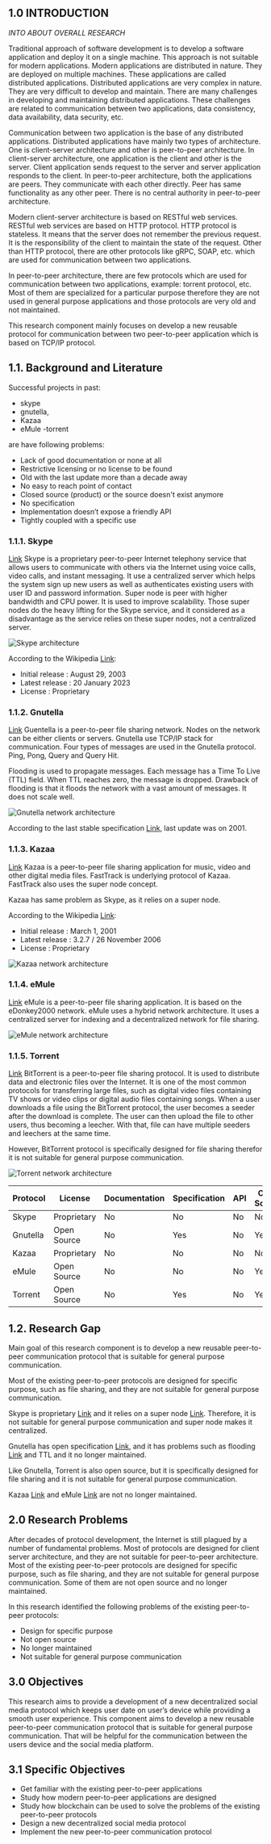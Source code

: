 ## 1.0 INTRODUCTION

_INTO ABOUT OVERALL RESEARCH_

Traditional approach of software development is to develop a software application and deploy it on a single machine. This approach is not suitable for modern applications. Modern applications are distributed in nature. They are deployed on multiple machines. These applications are called distributed applications. Distributed applications are very complex in nature. They are very difficult to develop and maintain. There are many challenges in developing and maintaining distributed applications. These challenges are related to communication between two applications, data consistency, data availability, data security, etc. 

Communication between two application is the base of any distributed applications. Distributed applications have mainly two types of architecture. One is client-server architecture and other is peer-to-peer architecture. In client-server architecture, one application is the client and other is the server. Client application sends request to the server and server application responds to the client. In peer-to-peer architecture, both the applications are peers. They communicate with each other directly. Peer has same functionality as any other peer. There is no central authority in peer-to-peer architecture.

Modern client-server architecture is based on RESTful web services. RESTful web services are based on HTTP protocol. HTTP protocol is stateless. It means that the server does not remember the previous request. It is the responsibility of the client to maintain the state of the request. Other than HTTP protocol, there are other protocols like gRPC, SOAP, etc. which are used for communication between two applications.

In peer-to-peer architecture, there are few protocols which are used for communication between two applications, example: torrent protocol, etc.
Most of them are specialized for a particular purpose therefore they are not used in general purpose applications and those protocols are very old and not maintained.

This research component mainly focuses on develop a new reusable protocol for communication between two peer-to-peer application which is based on TCP/IP protocol. 

## 1.1.	Background and Literature

Successful projects in past: 
- skype
- gnutella,
- Kazaa
- eMule 
-torrent 

are have following problems:

- Lack of good documentation or none at all
- Restrictive licensing or no license to be found
- Old with the last update more than a decade away
- No easy to reach point of contact
- Closed source (product) or the source doesn't exist anymore
- No specification
- Implementation doesn’t expose a friendly API
- Tightly coupled with a specific use

### 1.1.1.	Skype

[Link](https://eprints.um.edu.my/4797/) Skype is a proprietary peer-to-peer Internet telephony service that allows users to communicate with others via the Internet using voice calls, video calls, and instant messaging. It use a centralized server which helps the system sign up new users as well as authenticates existing users with user ID and password information. Super node is peer with higher bandwidth and CPU power. It is used to improve scalability. Those super nodes do the heavy lifting for the Skype service, and it considered as a disadvantage as the service relies on these super nodes, not a centralized server.

![Skype architecture](https://www.researchgate.net/profile/Rafidah-Md-Noor/publication/233815225/figure/fig6/AS:300148862275587@1448572473392/Skype-architecture-Porter-2006.png)

According to the Wikipedia [Link](https://en.wikipedia.org/wiki/Skype):

- Initial release : August 29, 2003
- Latest release : 20 January 2023
- License : Proprietary

### 1.1.2.	Gnutella

[Link](https://www.researchgate.net/publication/242320308_Deliverable_D61_ARGUGRID_Platform_Design) Guentella is a peer-to-peer file sharing network. Nodes on the network can be either clients or servers. Gnutella use TCP/IP stack for communication. Four types of messages are used in the Gnutella protocol. Ping, Pong, Query and Query Hit.

Flooding is used to propagate messages. Each message has a Time To Live (TTL) field. When TTL reaches zero, the message is dropped. Drawback of flooding is that it floods the network with a vast amount of messages. It does not scale well.

![Gnutella network architecture](https://www.researchgate.net/profile/Stella-Kafetzoglou/publication/242320308/figure/fig8/AS:298432204951559@1448163190481/The-Gnutella-protocol.png)

According to the last stable specification [Link](https://courses.cs.washington.edu/courses/cse522/05au/gnutella_protocol_0.4.pdf), last update was on 2001.

### 1.1.3.	Kazaa

[Link](https://www.researchgate.net/publication/242320308_Deliverable_D61_ARGUGRID_Platform_Design) Kazaa is a peer-to-peer file sharing application for music, video and other digital media files.
FastTrack is underlying protocol of Kazaa. FastTrack also uses the super node concept.

Kazaa has same problem as Skype, as it relies on a super node.

According to the Wikipedia [Link](https://en.wikipedia.org/wiki/Kazaa):

- Initial release : March 1, 2001
- Latest release : 3.2.7 / 26 November 2006
- License : Proprietary

![Kazaa network architecture](https://www.researchgate.net/profile/Rafidah-Md-Noor/publication/242320308/figure/fig7/AS:300148862275587@1448572473392/The-Kazaa-protocol.png)

### 1.1.4.	eMule

[Link](http://pages.di.unipi.it/ricci/e-mule-report.pdf) eMule is a peer-to-peer file sharing application. It is based on the eDonkey2000 network. eMule uses a hybrid network architecture. It uses a centralized server for indexing and a decentralized network for file sharing.

![eMule network architecture](https://d3i71xaburhd42.cloudfront.net/14e2147d3b9be0d994504ddc9ef5d4724f874d07/4-Figure1-1.png)

### 1.1.5.	Torrent

[Link](https://stuker.com/wp-content/uploads/import/i-1fd3ae7c5502dfddfe8b2c7acdefaa5e-bittorrentecon.pdf)
BitTorrent is a peer-to-peer file sharing protocol. It is used to distribute data and electronic files over the Internet. It is one of the most common protocols for transferring large files, such as digital video files containing TV shows or video clips or digital audio files containing songs.
When a user downloads a file using the BitTorrent protocol, the user becomes a seeder after the download is complete. The user can then upload the file to other users, thus becoming a leecher. With that, file can have multiple seeders and leechers at the same time.

However, BitTorrent protocol is specifically designed for file sharing therefor it is not suitable for general purpose communication.

![Torrent network architecture](https://www.researchgate.net/profile/Rafidah-Md-Noor/publication/221082210/figure/fig2/AS:300148862275587@1448572473392/BitTorrent-Architecture.png)

<!-- table of comparison -->

| Protocol | License | Documentation | Specification | API | Open Source | Last Update | Centralized | Super Node | Flooding | TTL |
|----------|---------|---------------|---------------|-----|-------------|-------------|-------------|------------|----------|-----|
| Skype    | Proprietary | No | No | No | No | 2023 | Yes | Yes | No | No |
| Gnutella | Open Source | No | Yes | No | Yes | 2001 | No | No | Yes | Yes |
| Kazaa    | Proprietary | No | No | No | No | 2006 | Yes | Yes | No | No |
| eMule    | Open Source | No | No | No | Yes | 200x | No | No | No | No |
| Torrent  | Open Source | No | Yes | No | Yes | 2023 | No | No | No | No |

## 1.2.	Research Gap

Main goal of this research component is to develop a new reusable peer-to-peer communication protocol that is suitable for general purpose communication.

Most of the existing peer-to-peer protocols are designed for specific purpose, such as file sharing, and they are not suitable for general purpose communication.

Skype is proprietary [Link](https://en.wikipedia.org/wiki/Skype) and it relies on a super node [Link](https://eprints.um.edu.my/4797/). Therefore, it is not suitable for general purpose communication and super node makes it centralized.

Gnutella has open specification [Link](https://courses.cs.washington.edu/courses/cse522/05au/gnutella_protocol_0.4.pdf), and it has problems such as flooding [Link](https://www.researchgate.net/publication/242320308_Deliverable_D61_ARGUGRID_Platform_Design) and TTL and it no longer maintained.

Like Gnutella, Torrent is also open source, but it is specifically designed for file sharing and it is not suitable for general purpose communication.

Kazaa [Link](https://en.wikipedia.org/wiki/Kazaa) and eMule [Link](https://en.wikipedia.org/wiki/EMule) are not no longer maintained.

## 2.0	Research Problems

After decades of protocol development, the Internet is still plagued by a number of fundamental problems. Most of protocols are designed for client server architecture, and they are not suitable for peer-to-peer architecture. Most of the existing peer-to-peer protocols are designed for specific purpose, such as file sharing, and they are not suitable for general purpose communication. Some of them are not open source and no longer maintained.

In this research identified the following problems of the existing peer-to-peer protocols:

- Design for specific purpose
- Not open source
- No longer maintained
- Not suitable for general purpose communication

## 3.0 Objectives

This research aims to provide a development of a new decentralized
social media protocol which keeps user date on user’s device while
providing a smooth user experience. This component aims to develop a
new reusable peer-to-peer communication protocol that is suitable for
general purpose communication. That will be helpful for the
communication between the users device and the social media platform.

## 3.1 Specific Objectives

- Get familiar with the existing peer-to-peer applications
- Study how modern peer-to-peer applications are designed
- Study how blockchain can be used to solve the problems of the existing peer-to-peer protocols
- Design a new decentralized social media protocol
- Implement the new peer-to-peer communication protocol
